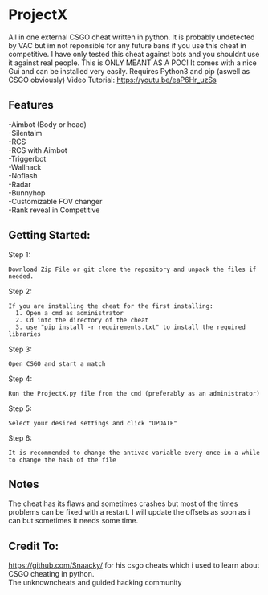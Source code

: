 # ProjectX
All in one external CSGO cheat written in python.
It is probably undetected by VAC but im not reponsible for any future bans if you use this cheat in competitive. I have only tested this cheat against bots and you shouldnt use it against real people. This is ONLY MEANT AS A POC!
It comes with a nice Gui and can be installed very easily.
Requires Python3 and pip (aswell as CSGO obviously)
Video Tutorial: https://youtu.be/eaP6Hr_uzSs

## Features
-Aimbot (Body or head) \
-Silentaim \
-RCS \
-RCS with Aimbot \
-Triggerbot \
-Wallhack \
-Noflash \
-Radar \
-Bunnyhop \
-Customizable FOV changer \
-Rank reveal in Competitive 



## Getting Started:

Step 1:
```
Download Zip File or git clone the repository and unpack the files if needed.
```

Step 2:
```
If you are installing the cheat for the first installing:
  1. Open a cmd as administrator
  2. Cd into the directory of the cheat
  3. use "pip install -r requirements.txt" to install the required libraries
 ```
 
Step 3:
```
Open CSGO and start a match
```

Step 4:
```
Run the ProjectX.py file from the cmd (preferably as an administrator)
```

Step 5:
```
Select your desired settings and click "UPDATE"
```
Step 6:
```
It is recommended to change the antivac variable every once in a while to change the hash of the file
```

## Notes
The cheat has its flaws and sometimes crashes but most of the times problems can be fixed with a restart.
I will update the offsets as soon as i can but sometimes it needs some time.

## Credit To: 
https://github.com/Snaacky/ for his csgo cheats which i used to learn about CSGO cheating in python. \
The unknowncheats and guided hacking community

